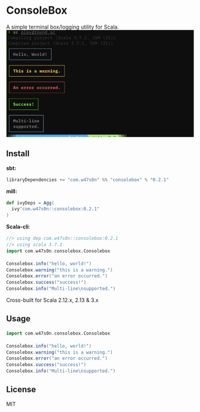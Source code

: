 # ConsoleBox

A simple terminal box/logging utility for Scala.
![screenshot](./docs/playground-sc.png)

## Install

**sbt:**

```scala
libraryDependencies += "com.w47s0n" %% "consolebox" % "0.2.1"
```

**mill:**

```scala
def ivyDeps = Agg(
  ivy"com.w47s0n::consolebox:0.2.1"
)
```

**Scala-cli**:

```scala
//> using dep com.w47s0n::consolebox:0.2.1
//> using scala 3.7.1
import com.w47s0n.consolebox.Consolebox

Consolebox.info("hello, world!")
Consolebox.warning("this is a warning.")
Consolebox.error("an error occurred.")
Consolebox.success("success!")
Consolebox.info("Multi-line\nsupported.")
```

Cross-built for Scala 2.12.x, 2.13 & 3.x

## Usage

```scala
import com.w47s0n.consolebox.Consolebox

Consolebox.info("hello, world!")
Consolebox.warning("this is a warning.")
Consolebox.error("an error occurred.")
Consolebox.success("success!")
Consolebox.info("Multi-line\nsupported.")
```

## License

MIT
